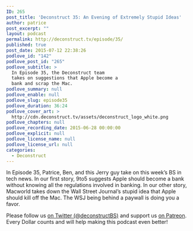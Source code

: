 ```yaml
---
ID: 265
post_title: 'Deconstruct 35: An Evening of Extremely Stupid Ideas'
author: patrice
post_excerpt: ""
layout: podcast
permalink: http://deconstruct.tv/episode/35/
published: true
post_date: 2015-07-12 22:38:26
podlove_id: "142"
podlove_post_id: "265"
podlove_subtitle: >
  In Episode 35, the Deconstruct team
  takes on suggestions that Apple become a
  bank and scrap the Mac.
podlove_summary: null
podlove_enable: null
podlove_slug: episode35
podlove_duration: 36:24
podlove_cover_art: >
  http://cdn.deconstruct.tv/assets/deconstruct_logo_white.png
podlove_chapters: null
podlove_recording_date: 2015-06-28 00:00:00
podlove_explicit: null
podlove_license_name: null
podlove_license_url: null
categories:
  - Deconstruct
---
```

<p>
In Episode 35, Patrice, Ben, and this Jerry guy take on this week’s BS in tech news.  In our first story, 9to5 suggests Apple should become a bank without knowing all the regulations involved in banking.  In our other story, Macworld takes down the Wall Street Journal’s stupid idea that Apple should kill off the Mac.  The WSJ being behind a paywall is doing you a favor.
</p>
<p>Please follow us <a href="http://twitter.com/deconstructBS">on Twitter (@deconstructBS)</a> and support us <a href="http://patreon.com/deconstruct">on Patreon</a>. Every Dollar counts and will help making this podcast even better!
</p>